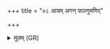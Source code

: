 +++
title = "०८ आयम् अगन् फाल्गुमणिर्"

+++
<details><summary>मूलम् (GR)</summary>

आयम् अगन् फाल्गुमणिर्  
बलेन बलदाः सह ।  
येनेन्द्रो दस्यूनां वीराꣳ  
असुराणाम् अवातिरत् ॥
</details>